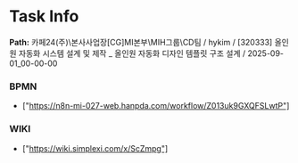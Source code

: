 # Task Info

**Path:** 카페24(주)\본사사업장\[CG]MI본부\MIH그룹\CD팀 / hykim / [320333] 올인원 자동화 시스템 설계 및 제작 _ 올인원 자동화 디자인 템플릿 구조 설계 / 2025-09-01_00-00-00

### BPMN
- ["https://n8n-mi-027-web.hanpda.com/workflow/Z013uk9GXQFSLwtP"]

### WIKI
- ["https://wiki.simplexi.com/x/ScZmpg"]

